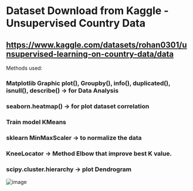 # Dataset Download from Kaggle - Unsupervised Country Data
## https://www.kaggle.com/datasets/rohan0301/unsupervised-learning-on-country-data/data

Methods used:

### Matplotlib Graphic plot(), Groupby(), info(), duplicated(), isnull(), describe() -> for Data Analysis
### seaborn.heatmap() -> for plot dataset correlation
### Train model KMeans 
### sklearn MinMaxScaler -> to normalize the data
### KneeLocator -> Method Elbow that improve best K value.
### scipy.cluster.hierarchy -> plot Dendrogram 

![image](https://github.com/mvidaljr/Unsupervised-Learning-on-Country-Data/assets/103943988/18de633a-cfed-4531-91b8-7bb0baf63a8c)
